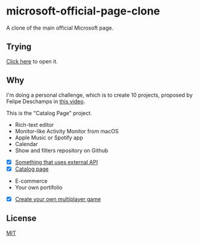 # microsoft-official-page-clone
A clone of the main official Microsoft page.

## Trying
[Click here](https://gustavonovaes.github.io/microsoft-official-page-clone/) to open it.


## Why
I'm doing a personal challenge, which is to create 10 projects, proposed by Felipe Deschamps in [this video](https://www.youtube.com/watch?v=fYR9L2ZmodM).

This is the "Catalog Page" project.

- Rich-text editor
- Monitor-like Activity Monitor from macOS
- Apple Music or Spotify app
- Calendar
- Show and filters repository on Github
- [x] [Something that uses external API](https://github.com/gustavonovaes/breaking-bad-cast)
- [x] [Catalog page](https://github.com/gustavonovaes/microsoft-official-page-clone)
- E-commerce
- Your own portifolio
- [x] [Create your own multiplayer game](https://github.com/gustavonovaes/multiplayer-game-php-swoole-websocket)



## License
[MIT](https://choosealicense.com/licenses/mit/)
